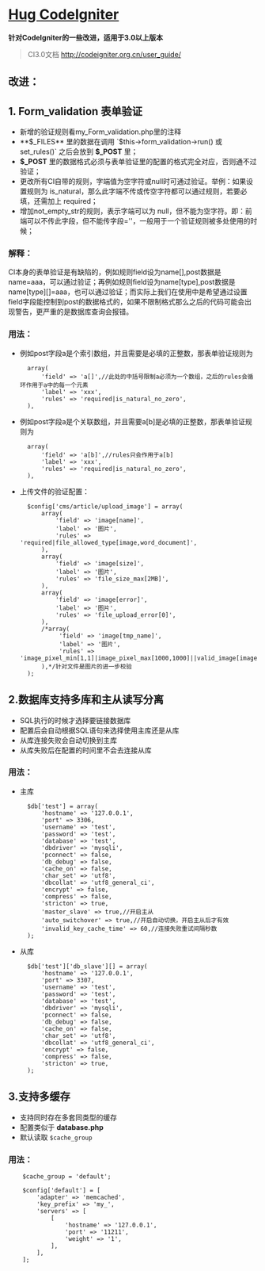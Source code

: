 [Hug CodeIgniter](https://github.com/MS100/Hug_CodeIgniter)
=============================

**针对CodeIgniter的一些改进，适用于3.0以上版本**

> CI3.0文档 http://codeigniter.org.cn/user_guide/

改进：
--------------------

## 1. Form_validation 表单验证
* 新增的验证规则看my_Form_validation.php里的注释
* **$_FILES** 里的数据在调用 `$this->form_validation->run() 或 set_rules()` 之后会放到 **$_POST** 里；
* **$_POST** 里的数据格式必须与表单验证里的配置的格式完全对应，否则通不过验证；
* 更改所有CI自带的规则，字端值为空字符或null时可通过验证。举例：如果设置规则为 is_natural，那么此字端不传或传空字符都可以通过规则，若要必填，还需加上 required；
* 增加not_empty_str的规则，表示字端可以为 null，但不能为空字符。即：前端可以不传此字段，但不能传字段=''，一般用于一个验证规则被多处使用的时候；

### 解释：
  CI本身的表单验证是有缺陷的，例如规则field设为name[],post数据是name=aaa，可以通过验证；再例如规则field设为name[type],post数据是name[type][]=aaa，也可以通过验证；而实际上我们在使用中是希望通过设置field字段能控制到post的数据格式的，如果不限制格式那么之后的代码可能会出现警告，更严重的是数据库查询会报错。


### 用法：  
- 例如post字段a是个索引数组，并且需要是必填的正整数，那表单验证规则为

        array(
            'field' => 'a[]',//此处的中括号限制a必须为一个数组，之后的rules会循环作用于a中的每一个元素
            'label' => 'xxx',
            'rules' => 'required|is_natural_no_zero',
        ),

- 例如post字段a是个关联数组，并且需要a[b]是必填的正整数，那表单验证规则为

        array(
            'field' => 'a[b]',//rules只会作用于a[b]
            'label' => 'xxx',
            'rules' => 'required|is_natural_no_zero',
        ),

- 上传文件的验证配置：

        $config['cms/article/upload_image'] = array(
            array(
                'field' => 'image[name]',
                'label' => '图片',
                'rules' => 'required|file_allowed_type[image,word_document]',
            ),
            array(
                'field' => 'image[size]',
                'label' => '图片',
                'rules' => 'file_size_max[2MB]',
            ),
            array(
                'field' => 'image[error]',
                'label' => '图片',
                'rules' => 'file_upload_error[0]',
            ),
            /*array(
                 'field' => 'image[tmp_name]',
                 'label' => '图片',
                 'rules' => 'image_pixel_min[1,1]|image_pixel_max[1000,1000]||valid_image[image[name]]',
            ),*/针对文件是图片的进一步校验
        );


## 2.数据库支持多库和主从读写分离
* SQL执行的时候才选择要链接数据库
* 配置后会自动根据SQL语句来选择使用主库还是从库
* 从库连接失败会自动切换到主库
* 从库失败后在配置的时间里不会去连接从库

### 用法： 
- 主库

        $db['test'] = array(
            'hostname' => '127.0.0.1',
            'port' => 3306,
            'username' => 'test',
            'password' => 'test',
            'database' => 'test',
            'dbdriver' => 'mysqli',
            'pconnect' => false,
            'db_debug' => false,
            'cache_on' => false,
            'char_set' => 'utf8',
            'dbcollat' => 'utf8_general_ci',
            'encrypt' => false,
            'compress' => false,
            'stricton' => true,
            'master_slave' => true,//开启主从
            'auto_switchover' => true,//开启自动切换，开启主从后才有效
            'invalid_key_cache_time' => 60,//连接失败重试间隔秒数
        );

- 从库

        $db['test']['db_slave'][] = array(
            'hostname' => '127.0.0.1',
            'port' => 3307,
            'username' => 'test',
            'password' => 'test',
            'database' => 'test',
            'dbdriver' => 'mysqli',
            'pconnect' => false,
            'db_debug' => false,
            'cache_on' => false,
            'char_set' => 'utf8',
            'dbcollat' => 'utf8_general_ci',
            'encrypt' => false,
            'compress' => false,
            'stricton' => true,
        );

## 3.支持多缓存
* 支持同时存在多套同类型的缓存
* 配置类似于 **database.php**
* 默认读取 `$cache_group`

### 用法：

        $cache_group = 'default';

        $config['default'] = [
            'adapter' => 'memcached',
            'key_prefix' => 'my_',
            'servers' => [
                [
                    'hostname' => '127.0.0.1',
                    'port' => '11211',
                    'weight' => '1',
                ],
            ],
        ];
